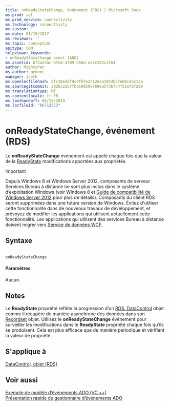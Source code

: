 ```yaml
---
title: onReadyStateChange, événement (RDS) | Microsoft Docs
ms.prod: sql
ms.prod_service: connectivity
ms.technology: connectivity
ms.custom: ''
ms.date: 01/19/2017
ms.reviewer: ''
ms.topic: conceptual
apitype: COM
helpviewer_keywords:
- onReadyStateChange event [ADO]
ms.assetid: bf2ae3ac-bfe4-4709-b50a-ea7c282c3164
author: MightyPen
ms.author: genemi
manager: jroth
ms.openlocfilehash: 5fc38ed5f4c7fb7e2d12eaa1853b57eb0cdbc13a
ms.sourcegitcommit: 3026c22b7fba19059a769ea5f367c4f51efaf286
ms.translationtype: MT
ms.contentlocale: fr-FR
ms.lasthandoff: 06/15/2019
ms.locfileid: "66712553"
---
```

# <a name="onreadystatechange-event-rds"></a>onReadyStateChange, événement (RDS)
Le **onReadyStateChange** événement est appelé chaque fois que la valeur de la [ReadyState](../../../ado/reference/rds-api/readystate-property-rds.md) modifications apportées aux propriétés.  
  
> [!IMPORTANT]
>  Depuis Windows 8 et Windows Server 2012, composants de serveur Services Bureau à distance ne sont plus inclus dans le système d’exploitation Windows (voir Windows 8 et [Guide de compatibilité de Windows Server 2012](https://www.microsoft.com/download/details.aspx?id=27416) pour plus de détails). Composants du client RDS seront supprimées dans une future version de Windows. Évitez d'utiliser cette fonctionnalité dans de nouveaux travaux de développement, et prévoyez de modifier les applications qui utilisent actuellement cette fonctionnalité. Les applications qui utilisent des services Bureau à distance doivent migrer vers [Service de données WCF](https://go.microsoft.com/fwlink/?LinkId=199565).  
  
## <a name="syntax"></a>Syntaxe  
  
```  
  
onReadyStateChange  
```  
  
#### <a name="parameters"></a>Paramètres  
 Aucun.  
  
## <a name="remarks"></a>Notes  
 Le **ReadyState** propriété reflète la progression d’un [RDS. DataControl](../../../ado/reference/rds-api/datacontrol-object-rds.md) objet comme il récupère de manière asynchrone des données dans son [Recordset](../../../ado/reference/ado-api/recordset-object-ado.md) objet. Utilisez le **onReadyStateChange** événement pour surveiller les modifications dans le **ReadyState** propriété chaque fois qu’ils se produisent. Cela est plus efficace que de manière périodique et vérifiant la valeur de propriété.  
  
## <a name="applies-to"></a>S'applique à  
 [DataControl, objet (RDS)](../../../ado/reference/rds-api/datacontrol-object-rds.md)  
  
## <a name="see-also"></a>Voir aussi  
 [Exemple de modèle d’événements ADO (VC ++)](../../../ado/reference/ado-api/ado-events-model-example-vc.md)   
 [Présentation rapide du gestionnaire d’événements ADO](../../../ado/guide/data/ado-event-handler-summary.md)


